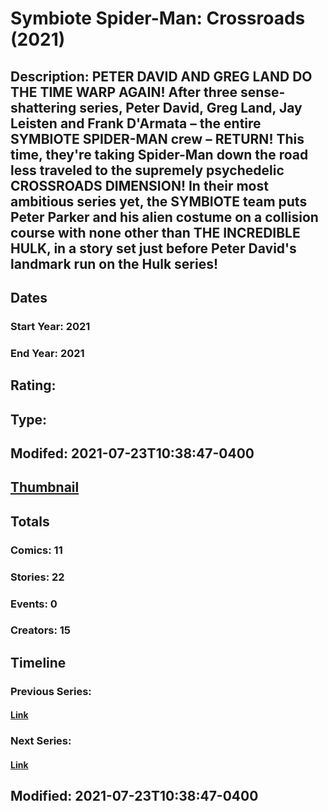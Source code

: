 # Symbiote Spider-Man: Crossroads (2021)
## Description: PETER DAVID AND GREG LAND DO THE TIME WARP AGAIN! After three sense-shattering series, Peter David, Greg Land, Jay Leisten and Frank D'Armata – the entire SYMBIOTE SPIDER-MAN crew – RETURN! This time, they're taking Spider-Man down the road less traveled to the supremely psychedelic CROSSROADS DIMENSION! In their most ambitious series yet, the SYMBIOTE team puts Peter Parker and his alien costume on a collision course with none other than THE INCREDIBLE HULK, in a story set just before Peter David's landmark run on the Hulk series!
## Dates
### Start Year: 2021
### End Year: 2021
## Rating: 
## Type: 
## Modifed: 2021-07-23T10:38:47-0400
## [Thumbnail](http://i.annihil.us/u/prod/marvel/i/mg/b/e0/60fad46b305bf.jpg)
## Totals
### Comics: 11
### Stories: 22
### Events: 0
### Creators: 15
## Timeline
### Previous Series: 
#### [Link]()
### Next Series: 
#### [Link]()
## Modified: 2021-07-23T10:38:47-0400